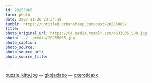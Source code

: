 ```yaml
---
id: 20255065
form: photo
date: 2007-11-26 23:34:18
tumblr: https://untitled.urbansheep.com/post/20255065/
title:
photo_original_url: https://64.media.tumblr.com/4633035_500.jpg
photo: ../../media/20255065.jpg
photo_caption:
photo_source:
photo_source_url:
photo_source_title:

---
```


<p><a href="http://www.planetdan.net/pics/misc/puzzle_kitty.jpg">puzzle_kitty.jpg</a> — <a href="http://gkojaxlabo.tumblr.com/">gkojaxlabo</a> — <a href="http://xxeroticaxx.tumblr.com/">xxeroticaxx</a></p>
